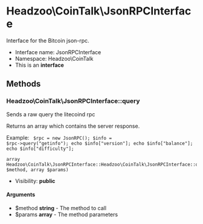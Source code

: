 Headzoo\CoinTalk\JsonRPCInterface
===============

Interface for the Bitcoin json-rpc.




* Interface name: JsonRPCInterface
* Namespace: Headzoo\CoinTalk
* This is an **interface**






Methods
-------


### Headzoo\CoinTalk\JsonRPCInterface::query
Sends a raw query the litecoind rpc

Returns an array which contains the server response.

Example:
<code>
 $rpc  = new JsonRPC();
 $info = $rpc->query("getinfo");
 echo $info["version"];
 echo $info["balance"];
 echo $info["difficulty"];
</code>

```
array Headzoo\CoinTalk\JsonRPCInterface::Headzoo\CoinTalk\JsonRPCInterface::query(string $method, array $params)
```

* Visibility: **public**

#### Arguments

* $method **string** - The method to call
* $params **array** - The method parameters



